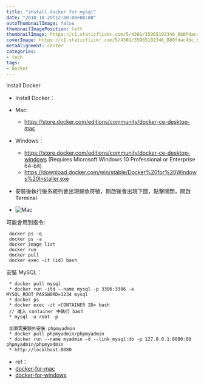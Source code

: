 ```yaml
---
title: "install docker for mysql"
date: "2018-10-29T12:00:00+08:00"
autoThumbnailImage: false
thumbnailImagePosition: left
thumbnailImage: https://c1.staticflickr.com/5/4301/35965102346_880fdac4bc_h.jpg
coverImage: https://c1.staticflickr.com/5/4301/35965102346_880fdac4bc_h.jpg
metaAlignment: center
categories:
- tech
tags:
- docker
---
```

Install Docker
<!--more-->

* Install Docker：
* Mac:
    - https://store.docker.com/editions/community/docker-ce-desktop-mac
* Windows：
    - https://store.docker.com/editions/community/docker-ce-desktop-windows (Requires Microsoft Windows 10 Professional or Enterprise 64-bit)
    - https://download.docker.com/win/stable/Docker%20for%20Windows%20Installer.exe

* 安裝後執行後系統列會出現鯨魚符號，開啟後會出現下圖，點擊關閉，開啟 Terminal
* ![Mac](https://docs.docker.com/docker-for-mac/images/mac-install-success-docker-cloud.png)

可能會用到指令:

     docker ps -q
     docker ps -a
     docker image list
     docker run
     docker pull
     docker exec -it (id) bash

安裝 MySQL：

     * docker pull mysql
     * docker run -itd --name mysql -p 3306:3306 -e MYSQL_ROOT_PASSWORD=1234 mysql
     * docker ps
     * docker exec -it <CONTAINER ID> bash
     // 進入 container 中執行 bash
     * mysql -u root -p

     如果需要額外安裝 phpmyadmin
     * docker pull phpmyadmin/phpmyadmin
     * docker run --name myadmin -d --link mysql:db -p 127.0.0.1:8080:80 phpmyadmin/phpmyadmin
     * http://localhost:8080

* ref：
* [docker-for-mac](https://docs.docker.com/docker-for-mac/install/#install-and-run-docker-for-mac)
* [docker-for-windows](https://docs.docker.com/docker-for-windows/install/#start-docker-for-windows)

